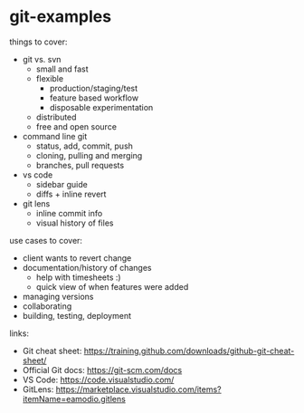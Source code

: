 # git-examples

things to cover:

- git vs. svn
  - small and fast
  - flexible
    - production/staging/test
    - feature based workflow
    - disposable experimentation
  - distributed
  - free and open source
- command line git
  - status, add, commit, push
  - cloning, pulling and merging
  - branches, pull requests
- vs code
  - sidebar guide
  - diffs + inline revert
- git lens
  - inline commit info
  - visual history of files

use cases to cover:

- client wants to revert change
- documentation/history of changes
  - help with timesheets :)
  - quick view of when features were added
- managing versions
- collaborating
- building, testing, deployment

links:

- Git cheat sheet: https://training.github.com/downloads/github-git-cheat-sheet/
- Official Git docs: https://git-scm.com/docs
- VS Code: https://code.visualstudio.com/
- GitLens: https://marketplace.visualstudio.com/items?itemName=eamodio.gitlens
